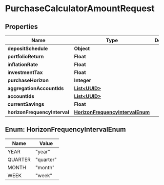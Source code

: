 
# PurchaseCalculatorAmountRequest

## Properties
Name | Type | Description | Notes
------------ | ------------- | ------------- | -------------
**depositSchedule** | **Object** |  |  [optional]
**portfolioReturn** | **Float** |  | 
**inflationRate** | **Float** |  |  [optional]
**investmentTax** | **Float** |  |  [optional]
**purchaseHorizon** | **Integer** |  | 
**aggregationAccountIds** | [**List&lt;UUID&gt;**](UUID.md) |  |  [optional]
**accountIds** | [**List&lt;UUID&gt;**](UUID.md) |  |  [optional]
**currentSavings** | **Float** |  |  [optional]
**horizonFrequencyInterval** | [**HorizonFrequencyIntervalEnum**](#HorizonFrequencyIntervalEnum) |  |  [optional]


<a name="HorizonFrequencyIntervalEnum"></a>
## Enum: HorizonFrequencyIntervalEnum
Name | Value
---- | -----
YEAR | &quot;year&quot;
QUARTER | &quot;quarter&quot;
MONTH | &quot;month&quot;
WEEK | &quot;week&quot;



